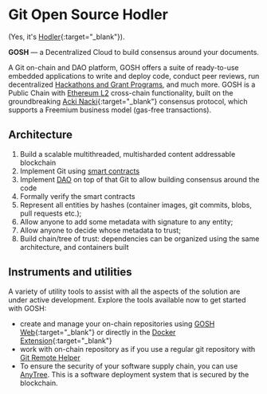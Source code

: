 # Git Open Source Hodler

(Yes, it's [Hodler](https://en.wiktionary.org/wiki/hodl){:target="_blank"}).

**GOSH** — a Decentralized Cloud to build consensus around your documents.

A Git on-chain and DAO platform, GOSH offers a suite of ready-to-use embedded applications to write and deploy code, conduct peer reviews, run decentralized [Hackathons and Grant Programs](hacks-and-grants/overview.md), and much more. GOSH is a Public Chain with [Ethereum L2](ethereum-L2/overview.md) cross-chain functionality, built on the groundbreaking [Acki Nacki](https://www.ackinacki.com/){:target="_blank"} consensus protocol, which supports a Freemium business model (gas-free transactions).

## Architecture

1. Build a scalable multithreaded, multisharded content addressable blockchain
2. Implement Git using [smart contracts](on-chain-architecture/gosh-smart-contracts.md)
3. Implement [DAO](on-chain-architecture/organizations-gosh-dao-and-smv.md) on top of that Git to allow building consensus around the code
4. Formally verify the smart contracts
5. Represent all entities by hashes (container images, git commits, blobs, pull requests etc.);
6. Allow anyone to add some metadata with signature to any entity;
7. Allow anyone to decide whose metadata to trust;
8. Build chain/tree of trust: dependencies can be organized using the same architecture, and containers built

## Instruments and utilities

A variety of utility tools to assist with all the aspects of the solution are under active development. Explore the tools available now to get started with GOSH:

* create and manage your on-chain repositories using [GOSH Web](https://app.gosh.sh){:target="_blank"} or directly in the [Docker Extension](https://hub.docker.com/extensions/teamgosh/docker-extension){:target="_blank"}
* work with on-chain repository as if you use a regular git repository with [Git Remote Helper](working-with-gosh/git-remote-helper.md)
* To ensure the security of your software supply chain, you can use [AnyTree](working-with-gosh/anytree.md). This is a software deployment system that is secured by the blockchain.
<!-- * [build and sign](working-with-gosh/build-and-sign-images.md) images straight from GOSH -->
<!-- * [verify images](working-with-gosh/verify-images-in-docker-extension.md) -->
